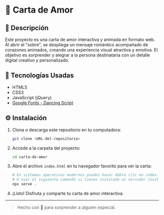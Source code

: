 # 📌 Carta de Amor

## 📖 Descripción
Este proyecto es una carta de amor interactiva y animada en formato web. Al abrir el "sobre", se despliega un mensaje romántico acompañado de corazones animados, creando una experiencia visual atractiva y emotiva. El objetivo es sorprender y alegrar a la persona destinataria con un detalle digital creativo y personalizado.

## 🚀 Tecnologías Usadas
- HTML5
- CSS3
- JavaScript (jQuery)
- [Google Fonts - Dancing Script](https://fonts.google.com/specimen/Dancing+Script)

## ⚙️ Instalación

1. Clona o descarga este repositorio en tu computadora:
   ```sh
   git clone <URL-del-repositorio>
   ```
2. Accede a la carpeta del proyecto:
   ```sh
   cd carta-de-amor
   ```
3. Abre el archivo `index.html` en tu navegador favorito para ver la carta:
   ```sh
   # En sistemas operativos modernos puedes hacer doble clic en index.html
   # O usar el siguiente comando si tienes instalado un servidor local:
   npx serve .
   ```
4. ¡Listo! Disfruta y comparte tu carta de amor interactiva.

---

> Hecho con 💖 para sorprender a alguien especial.